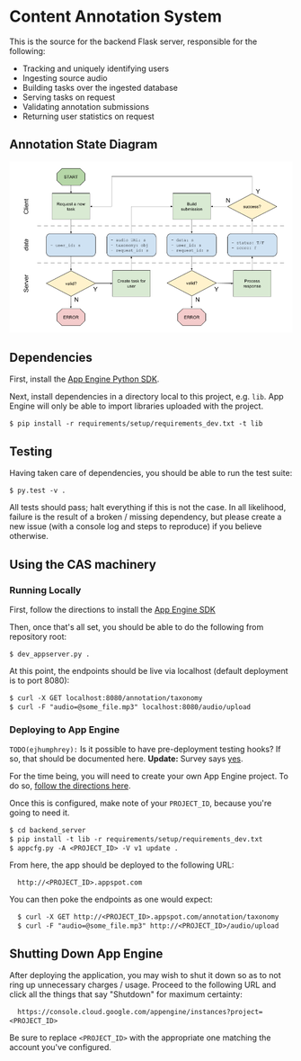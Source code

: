 # Content Annotation System

This is the source for the backend Flask server, responsible for the following:

- Tracking and uniquely identifying users
- Ingesting source audio
- Building tasks over the ingested database
- Serving tasks on request
- Validating annotation submissions
- Returning user statistics on request


## Annotation State Diagram
![Annotation State Diagram](https://github.com/cosmir/open-mic/raw/master/docs/img/annotation_state_diagram.png "Annotation State Diagram")


## Dependencies

First, install the [App Engine Python SDK](https://developers.google.com/appengine/downloads).

Next, install dependencies in a directory local to this project, e.g. `lib`. App Engine will only be able to import libraries uploaded with the project.

```
$ pip install -r requirements/setup/requirements_dev.txt -t lib
```


## Testing

Having taken care of dependencies, you should be able to run the test suite:

```
$ py.test -v .
```

All tests should pass; halt everything if this is not the case. In all likelihood, failure is the result of a broken / missing dependency, but please create a new issue (with a console log and steps to reproduce) if you believe otherwise.


## Using the CAS machinery

### Running Locally

First, follow the directions to install the [App Engine SDK](https://cloud.google.com/appengine/downloads#Google_App_Engine_SDK_for_Python)

Then, once that's all set, you should be able to do the following from
repository root:

```
$ dev_appserver.py .
```

At this point, the endpoints should be live via localhost (default deployment is to port 8080):

```
$ curl -X GET localhost:8080/annotation/taxonomy
$ curl -F "audio=@some_file.mp3" localhost:8080/audio/upload
```

### Deploying to App Engine

`TODO(ejhumphrey):` Is it possible to have pre-deployment testing hooks? If so, that should be documented here. **Update:** Survey says [yes](https://github.com/GoogleCloudPlatform/continuous-deployment-demo/blob/master/.travis.yml).

For the time being, you will need to create your own App Engine project. To do
so, [follow the directions here](https://console.cloud.google.com/freetrial?redirectPath=/start/appengine).

Once this is configured, make note of your `PROJECT_ID`, because you're going
to need it.

```
$ cd backend_server
$ pip install -t lib -r requirements/setup/requirements_dev.txt
$ appcfg.py -A <PROJECT_ID> -V v1 update .
```

From here, the app should be deployed to the following URL:

```
  http://<PROJECT_ID>.appspot.com
```

You can then poke the endpoints as one would expect:

```
  $ curl -X GET http://<PROJECT_ID>.appspot.com/annotation/taxonomy
  $ curl -F "audio=@some_file.mp3" http://<PROJECT_ID>/audio/upload
```


## Shutting Down App Engine

After deploying the application, you may wish to shut it down so as to not ring up unnecessary charges / usage. Proceed to the following URL and click all the things that say "Shutdown" for maximum certainty:

```
  https://console.cloud.google.com/appengine/instances?project=<PROJECT_ID>
```

Be sure to replace `<PROJECT_ID>` with the appropriate one matching the account you've configured.
